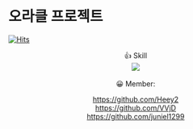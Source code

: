 # 오라클 프로젝트
[![Hits](https://hits.seeyoufarm.com/api/count/incr/badge.svg?url=https%3A%2F%2Fgithub.com%2FOracleProject%2FOracleProject&count_bg=%23FF0000&title_bg=%23555555&icon=&icon_color=%23E7E7E7&title=hits&edge_flat=false)](https://hits.seeyoufarm.com) <br/>
<div align="center">
  👍 Skill  <br/>
<img src="https://img.shields.io/badge/Java-007396?style=flat&logo=Java&logoColor=white" />
  <br/>
  <br/>
  😀 Member: <br/>


  https://github.com/Heey2 <br/>
  https://github.com/VVjD <br/>
  https://github.com/juniel1299 <br/>
	</div>
	
